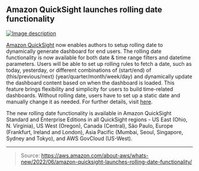 ## Amazon QuickSight launches rolling date functionality

[![Image description](https://dev-to-uploads.s3.amazonaws.com/uploads/articles/r71m2wk06x3ib803b96l.png)](https://serverspace.io/ref/466650)

[Amazon QuickSight](https://aws.amazon.com/quicksight/) now enables authors to setup rolling date to dynamically generate dashboard for end users. The rolling date functionality is now available for both date & time range filters and datetime parameters. Users will be able to set up rolling rules to fetch a date, such as today, yesterday, or different combinations of (start/end) of (this/previous/next) (year/quarter/month/week/day) and dynamically update the dashboard content based on when the dashboard is loaded. This feature brings flexibility and simplicity for users to build time-related dashboards. Without rolling date, users have to set up a static date and manually change it as needed. For further details, visit [here](https://docs.aws.amazon.com/quicksight/latest/user/add-a-date-filter2.html#create-date-filter-analyses).

The new rolling date functionality is available in Amazon QuickSight Standard and Enterprise Editions in all QuickSight regions - US East (Ohio, N. Virginia), US West (Oregon), Canada (Central), São Paulo, Europe (Frankfurt, Ireland and London), Asia Pacific (Mumbai, Seoul, Singapore, Sydney and Tokyo), and AWS GovCloud (US-West).

---

> Source: https://aws.amazon.com/about-aws/whats-new/2022/06/amazon-quicksight-launches-rolling-date-functionality/